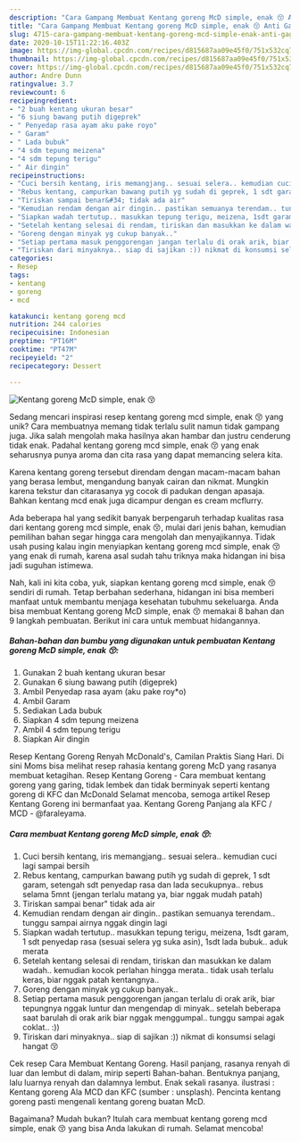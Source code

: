 ```yaml
---
description: "Cara Gampang Membuat Kentang goreng McD simple, enak 😚 Anti Gagal"
title: "Cara Gampang Membuat Kentang goreng McD simple, enak 😚 Anti Gagal"
slug: 4715-cara-gampang-membuat-kentang-goreng-mcd-simple-enak-anti-gagal
date: 2020-10-15T11:22:16.403Z
image: https://img-global.cpcdn.com/recipes/d815687aa09e45f0/751x532cq70/kentang-goreng-mcd-simple-enak-😚-foto-resep-utama.jpg
thumbnail: https://img-global.cpcdn.com/recipes/d815687aa09e45f0/751x532cq70/kentang-goreng-mcd-simple-enak-😚-foto-resep-utama.jpg
cover: https://img-global.cpcdn.com/recipes/d815687aa09e45f0/751x532cq70/kentang-goreng-mcd-simple-enak-😚-foto-resep-utama.jpg
author: Andre Dunn
ratingvalue: 3.7
reviewcount: 6
recipeingredient:
- "2 buah kentang ukuran besar"
- "6 siung bawang putih digeprek"
- " Penyedap rasa ayam aku pake royo"
- " Garam"
- " Lada bubuk"
- "4 sdm tepung meizena"
- "4 sdm tepung terigu"
- " Air dingin"
recipeinstructions:
- "Cuci bersih kentang, iris memangjang.. sesuai selera.. kemudian cuci lagi sampai bersih"
- "Rebus kentang, campurkan bawang putih yg sudah di geprek, 1 sdt garam, setengah sdt penyedap rasa dan lada secukupnya.. rebus selama 5mnt (jengan terlalu matang ya, biar nggak mudah patah)"
- "Tiriskan sampai benar&#34; tidak ada air"
- "Kemudian rendam dengan air dingin.. pastikan semuanya terendam.. tunggu sampai airnya nggak dingin lagi"
- "Siapkan wadah tertutup.. masukkan tepung terigu, meizena, 1sdt garam, 1 sdt penyedap rasa (sesuai selera yg suka asin), 1sdt lada bubuk.. aduk merata"
- "Setelah kentang selesai di rendam, tiriskan dan masukkan ke dalam wadah.. kemudian kocok perlahan hingga merata.. tidak usah terlalu keras, biar nggak patah kentangnya.."
- "Goreng dengan minyak yg cukup banyak.."
- "Setiap pertama masuk penggorengan jangan terlalu di orak arik, biar tepungnya nggak luntur dan mengendap di minyak.. setelah beberapa saat barulah di orak arik biar nggak menggumpal.. tunggu sampai agak coklat.. :))"
- "Tiriskan dari minyaknya.. siap di sajikan :)) nikmat di konsumsi selagi hangat 😚"
categories:
- Resep
tags:
- kentang
- goreng
- mcd

katakunci: kentang goreng mcd 
nutrition: 244 calories
recipecuisine: Indonesian
preptime: "PT16M"
cooktime: "PT47M"
recipeyield: "2"
recipecategory: Dessert

---
```



![Kentang goreng McD simple, enak 😚](https://img-global.cpcdn.com/recipes/d815687aa09e45f0/751x532cq70/kentang-goreng-mcd-simple-enak-😚-foto-resep-utama.jpg)

Sedang mencari inspirasi resep kentang goreng mcd simple, enak 😚 yang unik? Cara membuatnya memang tidak terlalu sulit namun tidak gampang juga. Jika salah mengolah maka hasilnya akan hambar dan justru cenderung tidak enak. Padahal kentang goreng mcd simple, enak 😚 yang enak seharusnya punya aroma dan cita rasa yang dapat memancing selera kita.

Karena kentang goreng tersebut direndam dengan macam-macam bahan yang berasa lembut, mengandung banyak cairan dan nikmat. Mungkin karena tekstur dan citarasanya yg cocok di padukan dengan apasaja. Bahkan kentang mcd enak juga dicampur dengan es cream mcflurry.

Ada beberapa hal yang sedikit banyak berpengaruh terhadap kualitas rasa dari kentang goreng mcd simple, enak 😚, mulai dari jenis bahan, kemudian pemilihan bahan segar hingga cara mengolah dan menyajikannya. Tidak usah pusing kalau ingin menyiapkan kentang goreng mcd simple, enak 😚 yang enak di rumah, karena asal sudah tahu triknya maka hidangan ini bisa jadi suguhan istimewa.


Nah, kali ini kita coba, yuk, siapkan kentang goreng mcd simple, enak 😚 sendiri di rumah. Tetap berbahan sederhana, hidangan ini bisa memberi manfaat untuk membantu menjaga kesehatan tubuhmu sekeluarga. Anda bisa membuat Kentang goreng McD simple, enak 😚 memakai 8 bahan dan 9 langkah pembuatan. Berikut ini cara untuk membuat hidangannya.

<!--inarticleads1-->

##### Bahan-bahan dan bumbu yang digunakan untuk pembuatan Kentang goreng McD simple, enak 😚:

1. Gunakan 2 buah kentang ukuran besar
1. Gunakan 6 siung bawang putih (digeprek)
1. Ambil  Penyedap rasa ayam (aku pake roy*o)
1. Ambil  Garam
1. Sediakan  Lada bubuk
1. Siapkan 4 sdm tepung meizena
1. Ambil 4 sdm tepung terigu
1. Siapkan  Air dingin


Resep Kentang Goreng Renyah McDonald&#39;s, Camilan Praktis Siang Hari. Di sini Moms bisa melihat resep rahasia kentang goreng McD yang rasanya membuat ketagihan. Resep Kentang Goreng - Cara membuat kentang goreng yang garing, tidak lembek dan tidak berminyak seperti kentang goreng di KFC dan McDonald Selamat mencoba, semoga artikel Resep Kentang Goreng ini bermanfaat yaa. Kentang Goreng Panjang ala KFC / MCD - @faraleyama. 

<!--inarticleads2-->

##### Cara membuat Kentang goreng McD simple, enak 😚:

1. Cuci bersih kentang, iris memangjang.. sesuai selera.. kemudian cuci lagi sampai bersih
1. Rebus kentang, campurkan bawang putih yg sudah di geprek, 1 sdt garam, setengah sdt penyedap rasa dan lada secukupnya.. rebus selama 5mnt (jengan terlalu matang ya, biar nggak mudah patah)
1. Tiriskan sampai benar&#34; tidak ada air
1. Kemudian rendam dengan air dingin.. pastikan semuanya terendam.. tunggu sampai airnya nggak dingin lagi
1. Siapkan wadah tertutup.. masukkan tepung terigu, meizena, 1sdt garam, 1 sdt penyedap rasa (sesuai selera yg suka asin), 1sdt lada bubuk.. aduk merata
1. Setelah kentang selesai di rendam, tiriskan dan masukkan ke dalam wadah.. kemudian kocok perlahan hingga merata.. tidak usah terlalu keras, biar nggak patah kentangnya..
1. Goreng dengan minyak yg cukup banyak..
1. Setiap pertama masuk penggorengan jangan terlalu di orak arik, biar tepungnya nggak luntur dan mengendap di minyak.. setelah beberapa saat barulah di orak arik biar nggak menggumpal.. tunggu sampai agak coklat.. :))
1. Tiriskan dari minyaknya.. siap di sajikan :)) nikmat di konsumsi selagi hangat 😚


Cek resep Cara Membuat Kentang Goreng. Hasil panjang, rasanya renyah di luar dan lembut di dalam, mirip seperti Bahan-bahan. Bentuknya panjang, lalu luarnya renyah dan dalamnya lembut. Enak sekali rasanya. ilustrasi : Kentang goreng Ala MCD dan KFC (sumber : unsplash). Pencinta kentang goreng pasti mengenali kentang goreng buatan McD. 

Bagaimana? Mudah bukan? Itulah cara membuat kentang goreng mcd simple, enak 😚 yang bisa Anda lakukan di rumah. Selamat mencoba!
